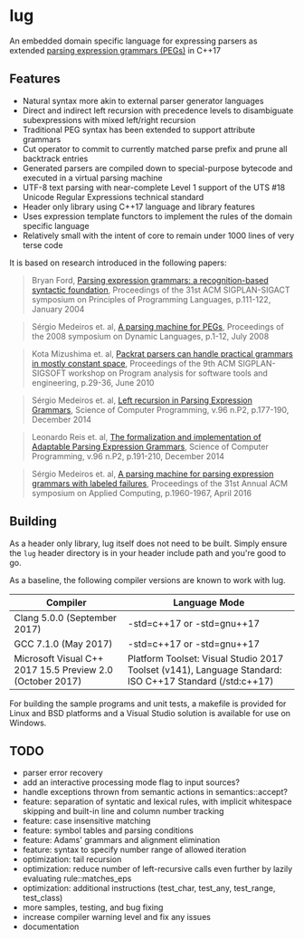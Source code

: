 lug
===
An embedded domain specific language for expressing parsers as extended [parsing expression grammars (PEGs)](https://en.wikipedia.org/wiki/Parsing_expression_grammar) in C++17

Features
---
- Natural syntax more akin to external parser generator languages
- Direct and indirect left recursion with precedence levels to disambiguate subexpressions with mixed left/right recursion
- Traditional PEG syntax has been extended to support attribute grammars
- Cut operator to commit to currently matched parse prefix and prune all backtrack entries
- Generated parsers are compiled down to special-purpose bytecode and executed in a virtual parsing machine
- UTF-8 text parsing with near-complete Level 1 support of the UTS #18 Unicode Regular Expressions technical standard
- Header only library using C++17 language and library features
- Uses expression template functors to implement the rules of the domain specific language
- Relatively small with the intent of core to remain under 1000 lines of very terse code

It is based on research introduced in the following papers:

> Bryan Ford, [Parsing expression grammars: a recognition-based syntactic foundation](https://doi.org/10.1145/982962.964011), Proceedings of the 31st ACM SIGPLAN-SIGACT symposium on Principles of Programming Languages, p.111-122, January 2004

> Sérgio Medeiros et. al, [A parsing machine for PEGs](https://doi.org/10.1145/1408681.1408683), Proceedings of the 2008 symposium on Dynamic Languages, p.1-12, July 2008

> Kota Mizushima et. al, [Packrat parsers can handle practical grammars in mostly constant space](https://doi.org/10.1145/1806672.1806679), Proceedings of the 9th ACM SIGPLAN-SIGSOFT workshop on Program analysis for software tools and engineering, p.29-36, June 2010

> Sérgio Medeiros et. al, [Left recursion in Parsing Expression Grammars](https://doi.org/10.1016/j.scico.2014.01.013), Science of Computer Programming, v.96 n.P2, p.177-190, December 2014

> Leonardo Reis et. al, [The formalization and implementation of Adaptable Parsing Expression Grammars](https://doi.org/10.1016/j.scico.2014.02.020), Science of Computer Programming, v.96 n.P2, p.191-210, December 2014

> Sérgio Medeiros et. al, [A parsing machine for parsing expression grammars with labeled failures](https://doi.org/10.1145/2851613.2851750), Proceedings of the 31st Annual ACM symposium on Applied Computing, p.1960-1967, April 2016

Building
---
As a header only library, lug itself does not need to be built.
Simply ensure the `lug` header directory is in your header include path and you're good to go.

As a baseline, the following compiler versions are known to work with lug.

| Compiler | Language Mode |
| --- | --- |
| Clang 5.0.0 (September 2017) | -std=c++17 or -std=gnu++17 |
| GCC 7.1.0 (May 2017) | -std=c++17 or -std=gnu++17 |
| Microsoft Visual C++ 2017 15.5 Preview 2.0 (October 2017) | Platform Toolset: Visual Studio 2017 Toolset (v141), Language Standard: ISO C++17 Standard (/std:c++17) |

For building the sample programs and unit tests, a makefile is provided for Linux and BSD platforms and a Visual Studio solution is available for use on Windows.

TODO
---
- parser error recovery
- add an interactive processing mode flag to input sources?
- handle exceptions thrown from semantic actions in semantics::accept?
- feature: separation of syntatic and lexical rules, with implicit whitespace skipping and built-in line and column number tracking
- feature: case insensitive matching
- feature: symbol tables and parsing conditions
- feature: Adams' grammars and alignment elimination
- feature: syntax to specify number range of allowed iteration
- optimization: tail recursion
- optimization: reduce number of left-recursive calls even further by lazily evaluating rule::matches_eps
- optimization: additional instructions (test_char, test_any, test_range, test_class)
- more samples, testing, and bug fixing
- increase compiler warning level and fix any issues
- documentation
